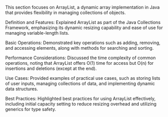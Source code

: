This section focuses on ArrayList, a dynamic array implementation in Java that provides flexibility in managing collections of objects.

Definition and Features: Explained ArrayList as part of the Java Collections Framework, emphasizing its dynamic resizing capability and ease of use for managing variable-length lists.

Basic Operations: Demonstrated key operations such as adding, removing, and accessing elements, along with methods for searching and sorting.

Performance Considerations: Discussed the time complexity of common operations, noting that ArrayList offers O(1) time for access but O(n) for insertions and deletions (except at the end).

Use Cases: Provided examples of practical use cases, such as storing lists of user inputs, managing collections of data, and implementing dynamic data structures.

Best Practices: Highlighted best practices for using ArrayList effectively, including initial capacity setting to reduce resizing overhead and utilizing generics for type safety.
